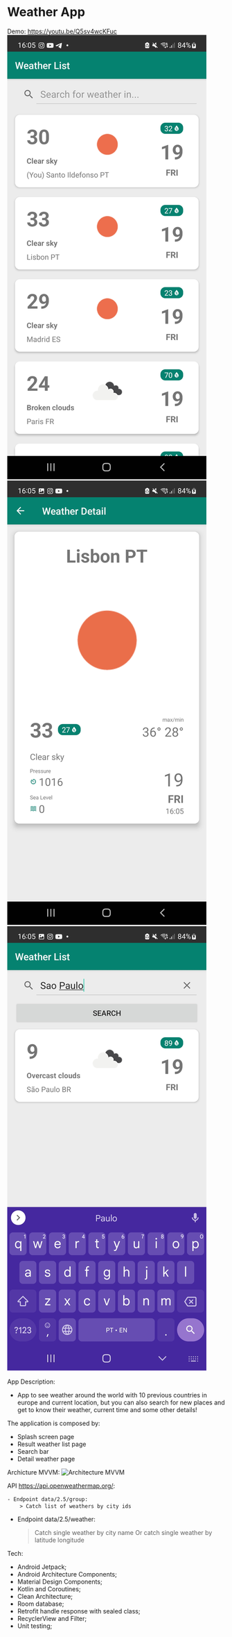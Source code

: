 # Weather App

Demo: https://youtu.be/Q5sv4wcKFuc
![Screen 1](https://raw.githubusercontent.com/silvandante/WeatherApp/master/print1.jpg)
![Screen 2](https://raw.githubusercontent.com/silvandante/WeatherApp/master/print2.jpg)
![Screen 3](https://raw.githubusercontent.com/silvandante/WeatherApp/master/print3.jpg)

App Description:
- App to see weather around the world with 10 previous countries in europe and current location, but you can also search for new places and get to know their weather, current time and some other details!

The application is composed by:
- Splash screen page
- Result weather list page
- Search bar
- Detail weather page


Archicture MVVM:
![Architecture MVVM](https://developer.android.com/static/codelabs/basic-android-kotlin-training-repository-pattern/img/69021c8142d29198.png)


API https://api.openweathermap.org/:

    - Endpoint data/2.5/group:
        > Catch list of weathers by city ids

- Endpoint data/2.5/weather:
  > Catch single weather by city name
  > Or catch single weather by latitude longitude

Tech:
- Android Jetpack;
- Android Architecture Components;
- Material Design Components;
- Kotlin and Coroutines;
- Clean Architecture;
- Room database;
- Retrofit handle response with sealed class;
- RecyclerView and Filter;
- Unit testing;
